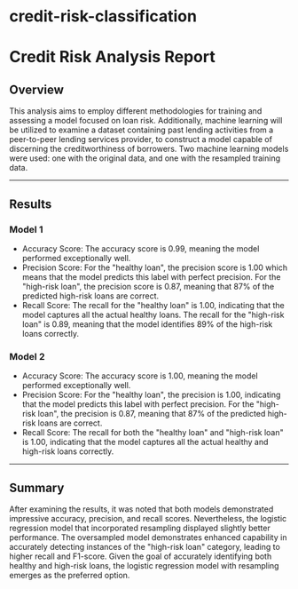 # credit-risk-classification

# Credit Risk Analysis Report

## Overview 
This analysis aims to employ different methodologies for training and assessing a model focused on loan risk. Additionally, machine learning will be utilized to examine a dataset containing past lending activities from a peer-to-peer lending services provider, to construct a model capable of discerning the creditworthiness of borrowers. Two machine learning models were used: one with the original data, and one with the resampled training data. 

-----

## Results
### Model 1
* Accuracy Score: The accuracy score is 0.99, meaning the model performed exceptionally well.
* Precision Score: For the "healthy loan", the precision score is 1.00 which means that the model predicts this label with perfect precision. For the "high-risk loan", the precision score is 0.87, meaning that 87% of the predicted high-risk loans are correct.
* Recall Score: The recall for the "healthy loan" is 1.00, indicating that the model captures all the actual healthy loans. The recall for the "high-risk loan" is 0.89, meaning that the model identifies 89% of the high-risk loans correctly.

### Model 2
* Accuracy Score: The accuracy score is 1.00, meaning the model performed exceptionally well.
* Precision Score: For the "healthy loan", the precision is 1.00, indicating that the model predicts this label with perfect precision. For the "high-risk loan", the precision is 0.87, meaning that 87% of the predicted high-risk loans are correct.
* Recall Score: The recall for both the "healthy loan" and "high-risk loan" is 1.00, indicating that the model captures all the actual healthy and high-risk loans correctly.

-----

## Summary
After examining the results, it was noted that both models demonstrated impressive accuracy, precision, and recall scores. Nevertheless, the logistic regression model that incorporated resampling displayed slightly better performance. The oversampled model demonstrates enhanced capability in accurately detecting instances of the "high-risk loan" category, leading to higher recall and F1-score. 
Given the goal of accurately identifying both healthy and high-risk loans, the logistic regression model with resampling emerges as the preferred option.
